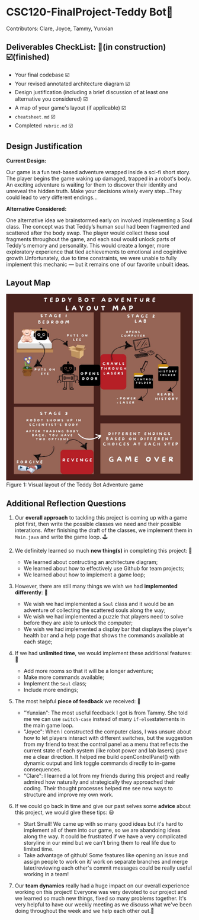 # CSC120-FinalProject-Teddy Bot🤖
Contributors: Clare, Joyce, Tammy, Yunxian

## Deliverables CheckList: 🚧(in construction) ☑️(finished)
 - Your final codebase ☑️
 - Your revised annotated architecture diagram ☑️
 - Design justification (including a brief discussion of at least one alternative you considered) ☑️
 - A map of your game's layout (if applicable) ☑️
 - `cheatsheet.md` ☑️
 - Completed `rubric.md` ☑️

## Design Justification 

**Current Design:**

Our game is a fun text-based adventure wrapped inside a sci-fi short story. The player begins the game waking up damaged, trapped in a robot's body. An exciting adventure is waiting for them to discover their identity and unreveal the hidden truth. Make your decisions wisely every step...They could lead to very different endings...

**Alternative Considered:**

One alternative idea we brainstormed early on involved implementing a Soul class. The concept was that Teddy’s human soul had been fragmented and scattered after the body swap. The player would collect these soul fragments throughout the game, and each soul would unlock parts of Teddy's memory and personality. This would create a longer, more exploratory experience that tied achievements to emotional and coginitive growth.Unfortunately, due to time constraints, we were unable to fully implement this mechanic — but it remains one of our favorite unbuilt ideas.

## Layout Map 
![Teddy Bot Layout Map](./Images/layout%20map.jpg)
Figure 1: Visual layout of the Teddy Bot Adventure game 


## Additional Reflection Questions
 1. Our **overall approach** to tackling this project is coming up with a game plot first, then write the possible classes we need and their possible interations. After finishing the draft of the classes, we implement them in `Main.java` and write the game loop. 🕹️
 2. We definitely learned so much **new thing(s)** in completing this project: 🤩
    * We learned about contructing an architecture diagram;
    * We learned about how to effectively use Github for team projects;
    * We learned about how to implement a game loop;
 3. However, there are still many things we wish we had **implemented differently**: 👾
    * We wish we had implemented a `Soul` class and it would be an adventure of collecting the scattered souls along the way;
    * We wish we had implemented a puzzle that players need to solve before they are able to unlock the computer;
    * We wish we had implemented a display bar that displays the player's health bar and a help page that shows the commands available at each stage;
 4. If we had **unlimited time**, we would implement these additional features: 🧸
    * Add more rooms so that it will be a longer adventure;
    * Make more commands available;
    * Implement the `Soul` class;
    * Include more endings;
 5. The most helpful **piece of feedback** we received: 🤯
    * "Yunxian":  The most useful feedback I got is from Tammy. She told me we can use `switch-case` instead of many `if-else`statements in the main game loop.
    * "Joyce": When I constructed the computer class, I was unsure about how to let players interact with different switches, but the suggestion from my friend to treat the control panel as a menu that reflects the current state of each system (like robot power and lab lasers) gave me a clear direction. It helped me build openControlPanel() with dynamic output and link toggle commands directly to in-game consequences.
    * "Clare": I learned a lot from my friends during this project and really admired how naturally and strategically they approached their coding. Their thought processes helped me see new ways to structure and improve my own work. 
   
 6. If we could go back in time and give our past selves some **advice** about this project, we would give these tips: 😃
    * Start Small! We came up with so many good ideas but it's hard to implement all of them into our game, so we are abandoing ideas along the way. It could be frustrated if we have a very complicated storyline in our mind but we can't bring them to real life due to limited time.
    * Take advantage of github! Some features like opening an issue and assign people to work on it/ work on separate branches and merge later/reviewing each other's commit messages could be really useful working in a team!
 7. Our **team dynamics** really had a huge impact on our overall experience working on this project! Everyone was very devoted to our project and we learned so much new things, fixed so many problems together. It's very helpful to have our weekly meeting as we discuss what we've been doing throughout the week and we help each other out.🥰
